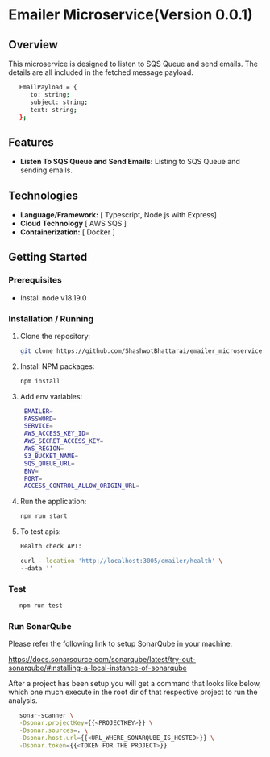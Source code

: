 # Emailer Microservice(Version 0.0.1)

## Overview

This microservice is designed to listen to SQS Queue and send emails. The details are all included in the fetched message payload.

```bash
   EmailPayload = {
      to: string;
      subject: string;
      text: string;
   };

```

## Features

- **Listen To SQS Queue and Send Emails:** Listing to SQS Queue and sending emails.

## Technologies

- **Language/Framework:** [ Typescript, Node.js with Express]
- **Cloud Technology** [ AWS SQS ]
- **Containerization:** [ Docker ]

## Getting Started

### Prerequisites

- Install node v18.19.0

### Installation / Running

1. Clone the repository:

   ```bash
   git clone https://github.com/ShashwotBhattarai/emailer_microservice.git
   ```

2. Install NPM packages:

   ```bash
   npm install
   ```

3. Add env variables:

   ```bash
    EMAILER=
    PASSWORD=
    SERVICE=
    AWS_ACCESS_KEY_ID=
    AWS_SECRET_ACCESS_KEY=
    AWS_REGION=
    S3_BUCKET_NAME=
    SQS_QUEUE_URL=
    ENV=
    PORT=
    ACCESS_CONTROL_ALLOW_ORIGIN_URL=
   ```

4. Run the application:

   ```bash
   npm run start
   ```

5. To test apis:

   ```bash
   Health check API:

   curl --location 'http://localhost:3005/emailer/health' \
   --data ''
   ```

### Test

```bash
   npm run test
```

### Run SonarQube

Please refer the following link to setup SonarQube in your machine.

https://docs.sonarsource.com/sonarqube/latest/try-out-sonarqube/#installing-a-local-instance-of-sonarqube

After a project has been setup you will get a command that looks like below, which one much execute in the root dir of that respective project to run the analysis.

```bash
   sonar-scanner \
   -Dsonar.projectKey={{<PROJECTKEY>}} \
   -Dsonar.sources=. \
   -Dsonar.host.url={{<URL_WHERE_SONARQUBE_IS_HOSTED>}} \
   -Dsonar.token={{<TOKEN FOR THE PROJECT>}}
```
